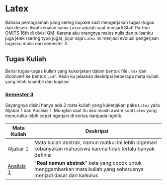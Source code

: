 # Latex
Bahasa pemograman yang sering kupake saat mengerjakan tugas-tugas dari dosen. Awal kenalan sama `Latex` adalah saat menjadi Staff Partner OMITS 16th di divisi QM. Karena aku orangnya males nulis dan tulisanku juga jelek (sering typo juga), jujur saja `Latex` ini menjadi evolusi pengerjaan tugasku mulai dari semester 3.

## Tugas Kuliah
Berisi tugas-tugas kuliah yang kukerjakan dalam bentuk file `.tex` dan diconvert ke bentuk `.pdf`. Akan ku jelaskan deskripsi beberapa mata kuliah yang telah kuambil dan kujalani

### [Semester 3](https://github.com/TetewHeroez/Tugas-Kuliah/tree/main/Semester%203)
Sayangnya disini hanya ada 2 mata kuliah yang kukerjakan pake `Latex` yaitu Aljabar 1 dan Analisis 1. Mungkin saat itu aku masih awam soal `Latex` yang menurutku lebih cepet ngerjain di kertas daripada ngetik.

| Mata Kuliah | Deskripsi |
| ------ | ------ |
| [Aljabar 1](https://github.com/TetewHeroez/Tugas-Kuliah/tree/main/Semester%203/Aljabar%20I) | Mata kuliah abstrak, namun matkul ini lebih digemari kebanyakan mahasiswa karena tidak terlalu banyak definisi|
| [Analisis 1](https://github.com/TetewHeroez/Tugas-Kuliah/tree/main/Semester%203/Analisis%20I) | "**Real namun abstrak**" kata yang cocok untuk menggambarkan mata kuliah yang seharusnya menjadi dasar dari kalkulus|
